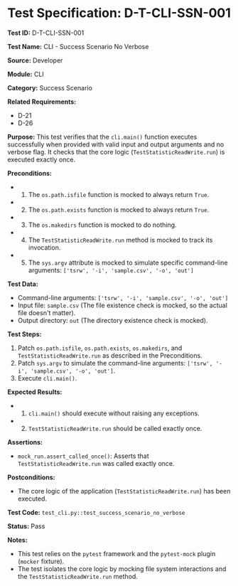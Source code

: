 # Test Specification: D-T-CLI-SSN-001

**Test ID:** D-T-CLI-SSN-001

**Test Name:** CLI - Success Scenario No Verbose

**Source:** Developer

**Module:** CLI

**Category:** Success Scenario

**Related Requirements:**

*   D-21
*   D-26

**Purpose:**
This test verifies that the `cli.main()` function executes successfully when provided with valid input and output arguments and no verbose flag. It checks that the core logic (`TestStatisticReadWrite.run`) is executed exactly once.

**Preconditions:**

*   1) The `os.path.isfile` function is mocked to always return `True`.
*   2) The `os.path.exists` function is mocked to always return `True`.
*   3) The `os.makedirs` function is mocked to do nothing.
*   4) The `TestStatisticReadWrite.run` method is mocked to track its invocation.
*   5) The `sys.argv` attribute is mocked to simulate specific command-line arguments: `['tsrw', '-i', 'sample.csv', '-o', 'out']`

**Test Data:**

*   Command-line arguments: `['tsrw', '-i', 'sample.csv', '-o', 'out']`
*   Input file: `sample.csv` (The file existence check is mocked, so the actual file doesn't matter).
*   Output directory: `out` (The directory existence check is mocked).

**Test Steps:**

1.  Patch `os.path.isfile`, `os.path.exists`, `os.makedirs`, and `TestStatisticReadWrite.run` as described in the Preconditions.
2.  Patch `sys.argv` to simulate the command-line arguments: `['tsrw', '-i', 'sample.csv', '-o', 'out']`.
3.  Execute `cli.main()`.

**Expected Results:**

*   1) `cli.main()` should execute without raising any exceptions.
*   2) `TestStatisticReadWrite.run` should be called exactly once.

**Assertions:**

*   `mock_run.assert_called_once()`: Asserts that `TestStatisticReadWrite.run` was called exactly once.

**Postconditions:**

*   The core logic of the application (`TestStatisticReadWrite.run`) has been executed.

**Test Code:** `test_cli.py::test_success_scenario_no_verbose`

**Status:** Pass

**Notes:**

*   This test relies on the `pytest` framework and the `pytest-mock` plugin (`mocker` fixture).
*   The test isolates the core logic by mocking file system interactions and the `TestStatisticReadWrite.run` method.
